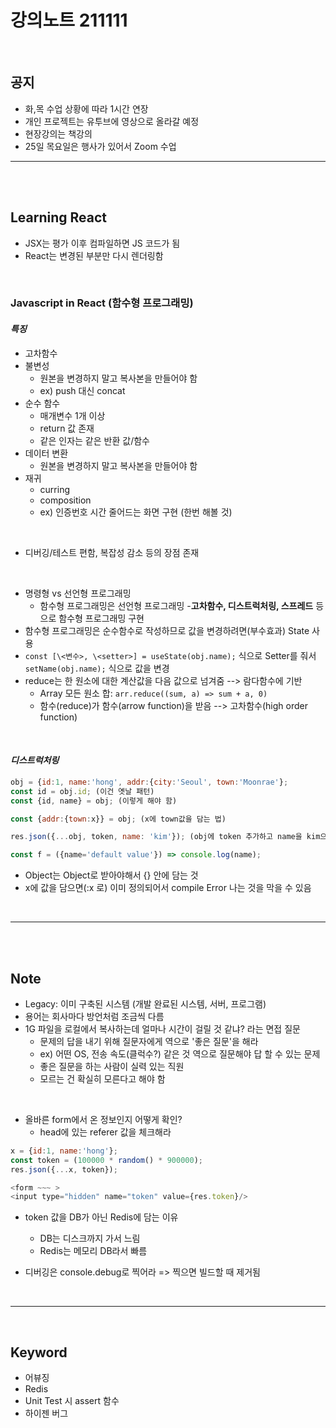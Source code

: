 # 강의노트 211111

<br>

## **공지**

- 화,목 수업 상황에 따라 1시간 연장
- 개인 프로젝트는 유투브에 영상으로 올라갈 예정
- 현장강의는 책강의
- 25일 목요일은 행사가 있어서 Zoom 수업

---

<br><br>

## **Learning React**

- JSX는 평가 이후 컴파일하면 JS 코드가 됨
- React는 변경된 부분만 다시 렌더링함

<br>

### **Javascript in React (함수형 프로그래밍)**

#### **_특징_**

- 고차함수
- 불변성
  - 원본을 변경하지 말고 복사본을 만들어야 함
  - ex) push 대신 concat
- 순수 함수
  - 매개변수 1개 이상
  - return 값 존재
  - 같은 인자는 같은 반환 값/함수
- 데이터 변환
  - 원본을 변경하지 말고 복사본을 만들어야 함
- 재귀
  - curring
  - composition
  - ex) 인증번호 시간 줄어드는 화면 구현 (한번 해볼 것)

<br>

- 디버깅/테스트 편함, 복잡성 감소 등의 장점 존재

<br>

- 명령형 vs 선언형 프로그래밍
  - 함수형 프로그래밍은 선언형 프로그래밍 -**고차함수, 디스트럭처링, 스프레드** 등으로 함수형 프로그래밍 구현
- 함수형 프로그래밍은 순수함수로 작성하므로 값을 변경하려면(부수효과) State 사용
- `const [\<변수>, \<setter>] = useState(obj.name);` 식으로 Setter를 줘서 `setName(obj.name);` 식으로 값을 변경
- reduce는 한 원소에 대한 계산값을 다음 값으로 넘겨줌 --> 람다함수에 기반
  - Array 모든 원소 합: `arr.reduce((sum, a) => sum + a, 0)`
  - 함수(reduce)가 함수(arrow function)을 받음 --> 고차함수(high order function)

<br>

#### **_디스트럭처링_**

```js
obj = {id:1, name:'hong', addr:{city:'Seoul', town:'Moonrae'};
const id = obj.id; (이건 옛날 패턴)
const {id, name} = obj; (이렇게 해야 함)

const {addr:{town:x}} = obj; (x에 town값을 담는 법)

res.json({...obj, token, name: 'kim'}); (obj에 token 추가하고 name을 kim으로 변경)

const f = ({name='default value'}) => console.log(name);
```

- Object는 Object로 받아야해서 {} 안에 담는 것
- x에 값을 담으면(:x 로) 이미 정의되어서 compile Error 나는 것을 막을 수 있음

<br>

---

<br><br>

## **Note**

- Legacy: 이미 구축된 시스템 (개발 완료된 시스템, 서버, 프로그램)
- 용어는 회사마다 방언처럼 조금씩 다름
- 1G 파일을 로컬에서 복사하는데 얼마나 시간이 걸릴 것 같냐? 라는 면접 질문
  - 문제의 답을 내기 위해 질문자에게 역으로 '좋은 질문'을 해라
  - ex) 어떤 OS, 전송 속도(클럭수?) 같은 것 역으로 질문해야 답 할 수 있는 문제
  - 좋은 질문을 하는 사람이 실력 있는 직원
  - 모르는 건 확실히 모른다고 해야 함

<br>

- 올바른 form에서 온 정보인지 어떻게 확인?
  - head에 있는 referer 값을 체크해라

```js
x = {id:1, name:'hong'};
const token = (100000 * random() * 900000);
res.json({...x, token});

<form ~~~ >
<input type="hidden" name="token" value={res.token}/>
```

- token 값을 DB가 아닌 Redis에 담는 이유

  - DB는 디스크까지 가서 느림
  - Redis는 메모리 DB라서 빠름

- 디버깅은 console.debug로 찍어라 => 찍으면 빌드할 때 제거됨

<br>

---

<br>

## **Keyword**

- 어뷰징
- Redis
- Unit Test 시 assert 함수
- 하이젠 버그
